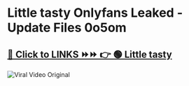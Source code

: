 
 # Little tasty Onlyfans Leaked - Update Files 0o5om

## <h2><a href="https://clipsfans.com/Little_tasty&ref=git">🔗 Click to LINKS ⏩⏩ 👉 🟢 Little tasty </a></h2>

<a href="https://clipsfans.com/Little_tasty&ref=git" rel="nofollow" data-target="animated-image.originalLink"><img src="https://i.ibb.co.com/xMMVF88/686577567.gif" alt="Viral Video Original" style="max-width: 100%; display: inline-block;" data-target="animated-image.originalImage"></a>


